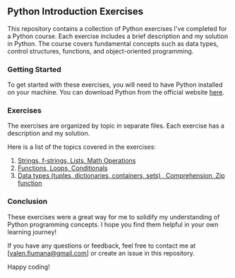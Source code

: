 ## Python Introduction Exercises
This repository contains a collection of Python exercises I've completed for a Python course. Each exercise includes a brief description and my solution in Python. 
The course covers fundamental concepts such as data types, control structures, functions, and object-oriented programming.

### Getting Started
To get started with these exercises, you will need to have Python installed on your machine. You can download Python from the official website [here](https://www.python.org/downloads/).

### Exercises
The exercises are organized by topic in separate files. Each exercise has a description and my solution.

Here is a list of the topics covered in the exercises:
1. [Strings, f-strings, Lists, Math Operations](./Exercises/01.md)
2. [Functions, Loops, Conditionals](./Exercises/03.md)
3. [Data types (tuples, dictionaries, containers, sets) , Comprehension, Zip function](./Exercises/04.md)


### Conclusion
These exercises were a great way for me to solidify my understanding of Python programming concepts. I hope you find them helpful in your own learning journey!

If you have any questions or feedback, feel free to contact me at [valen.fiumana@gmail.com] or create an issue in this repository.

Happy coding!